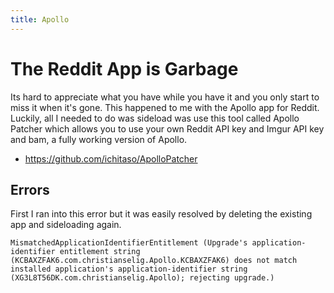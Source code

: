 ```yaml
---
title: Apollo
---
```


# The Reddit App is Garbage

Its hard to appreciate what you have while you have it and you only start to miss it when it's gone. This happened to me with the Apollo app for Reddit. Luckily, all I needed to do was sideload was use this tool called Apollo Patcher which allows you to use your own Reddit API key and Imgur API key and bam, a fully working version of Apollo.

* https://github.com/ichitaso/ApolloPatcher

## Errors

First I ran into this error but it was easily resolved by deleting the existing app and sideloading again.

````
MismatchedApplicationIdentifierEntitlement (Upgrade's application-identifier entitlement string (KCBAXZFAK6.com.christianselig.Apollo.KCBAXZFAK6) does not match installed application's application-identifier string (XG3L8T56DK.com.christianselig.Apollo); rejecting upgrade.)
````
